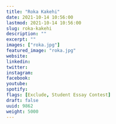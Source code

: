 ```yaml
---
title: "Roka Kakehi"
date: 2021-10-14 10:56:00
lastmod: 2021-10-14 10:56:00
slug: roka-kakehi
description: ""
excerpt: ""
images: ["roka.jpg"]
featured_image: "roka.jpg"
website: 
linkedin: 
twitter: 
instagram: 
facebook: 
youtube: 
spotify: 
flags: [Exclude, Student Essay Contest]
draft: false
uuid: 9862
weight: 5000
---
```


